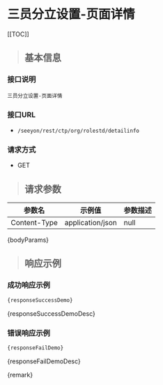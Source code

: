 # 三员分立设置-页面详情

[[TOC]]

>## 基本信息

### 接口说明
```text
三员分立设置-页面详情
```

### 接口URL

- `/seeyon/rest/ctp/org/rolestd/detailinfo`

### 请求方式
- GET

>## 请求参数

参数名 | 示例值 | 参数描述 
 --- | --- | ---
Content-Type|application/json|null






{bodyParams}

> ## 响应示例

### 成功响应示例
```javascript
{responseSuccessDemo}
```

{responseSuccessDemoDesc}

### 错误响应示例
```javascript
{responseFailDemo}
```

{responseFailDemoDesc}


{remark}